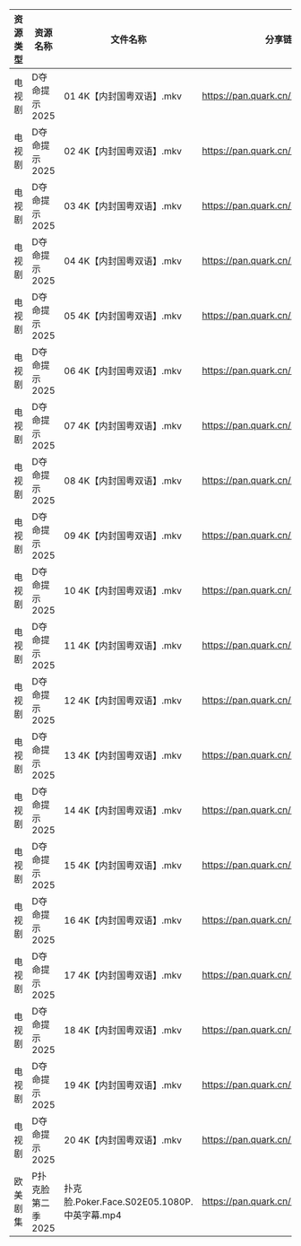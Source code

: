 | 资源类型 | 资源名称        | 文件名称                                 | 分享链接                                | 更新时间                |
| ---- | ----------- | ------------------------------------ | ----------------------------------- | ------------------- |
| 电视剧  | D夺命提示2025   | 01 4K【内封国粤双语】.mkv                    | https://pan.quark.cn/s/cc8dcf2ceaed | 2025-05-24 01:22:36 |
| 电视剧  | D夺命提示2025   | 02 4K【内封国粤双语】.mkv                    | https://pan.quark.cn/s/cc8dcf2ceaed | 2025-05-24 01:22:32 |
| 电视剧  | D夺命提示2025   | 03 4K【内封国粤双语】.mkv                    | https://pan.quark.cn/s/cc8dcf2ceaed | 2025-05-24 01:22:28 |
| 电视剧  | D夺命提示2025   | 04 4K【内封国粤双语】.mkv                    | https://pan.quark.cn/s/cc8dcf2ceaed | 2025-05-24 01:22:23 |
| 电视剧  | D夺命提示2025   | 05 4K【内封国粤双语】.mkv                    | https://pan.quark.cn/s/cc8dcf2ceaed | 2025-05-24 01:22:19 |
| 电视剧  | D夺命提示2025   | 06 4K【内封国粤双语】.mkv                    | https://pan.quark.cn/s/cc8dcf2ceaed | 2025-05-24 01:22:16 |
| 电视剧  | D夺命提示2025   | 07 4K【内封国粤双语】.mkv                    | https://pan.quark.cn/s/cc8dcf2ceaed | 2025-05-24 01:22:13 |
| 电视剧  | D夺命提示2025   | 08 4K【内封国粤双语】.mkv                    | https://pan.quark.cn/s/cc8dcf2ceaed | 2025-05-24 01:22:09 |
| 电视剧  | D夺命提示2025   | 09 4K【内封国粤双语】.mkv                    | https://pan.quark.cn/s/cc8dcf2ceaed | 2025-05-24 01:22:04 |
| 电视剧  | D夺命提示2025   | 10 4K【内封国粤双语】.mkv                    | https://pan.quark.cn/s/cc8dcf2ceaed | 2025-05-24 01:22:00 |
| 电视剧  | D夺命提示2025   | 11 4K【内封国粤双语】.mkv                    | https://pan.quark.cn/s/cc8dcf2ceaed | 2025-05-24 01:21:58 |
| 电视剧  | D夺命提示2025   | 12 4K【内封国粤双语】.mkv                    | https://pan.quark.cn/s/cc8dcf2ceaed | 2025-05-24 01:21:54 |
| 电视剧  | D夺命提示2025   | 13 4K【内封国粤双语】.mkv                    | https://pan.quark.cn/s/cc8dcf2ceaed | 2025-05-24 01:21:50 |
| 电视剧  | D夺命提示2025   | 14 4K【内封国粤双语】.mkv                    | https://pan.quark.cn/s/cc8dcf2ceaed | 2025-05-24 01:21:46 |
| 电视剧  | D夺命提示2025   | 15 4K【内封国粤双语】.mkv                    | https://pan.quark.cn/s/cc8dcf2ceaed | 2025-05-24 01:21:43 |
| 电视剧  | D夺命提示2025   | 16 4K【内封国粤双语】.mkv                    | https://pan.quark.cn/s/cc8dcf2ceaed | 2025-05-24 01:21:40 |
| 电视剧  | D夺命提示2025   | 17 4K【内封国粤双语】.mkv                    | https://pan.quark.cn/s/cc8dcf2ceaed | 2025-05-24 01:21:37 |
| 电视剧  | D夺命提示2025   | 18 4K【内封国粤双语】.mkv                    | https://pan.quark.cn/s/cc8dcf2ceaed | 2025-05-24 01:21:32 |
| 电视剧  | D夺命提示2025   | 19 4K【内封国粤双语】.mkv                    | https://pan.quark.cn/s/cc8dcf2ceaed | 2025-05-24 01:21:28 |
| 电视剧  | D夺命提示2025   | 20 4K【内封国粤双语】.mkv                    | https://pan.quark.cn/s/cc8dcf2ceaed | 2025-05-24 01:21:22 |
| 欧美剧集 | P扑克脸第二季2025 | 扑克脸.Poker.Face.S02E05.1080P.中英字幕.mp4 | https://pan.quark.cn/s/e29b876f70bc | 2025-05-24 01:25:25 |
